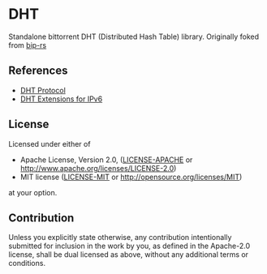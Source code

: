 # DHT

Standalone bittorrent DHT (Distributed Hash Table) library. Originally foked from [bip-rs](https://github.com/GGist/bip-rs)

## References

- [DHT Protocol](https://www.bittorrent.org/beps/bep_0005.html)
- [DHT Extensions for IPv6](https://www.bittorrent.org/beps/bep_0032.html)

## License

Licensed under either of

 * Apache License, Version 2.0, ([LICENSE-APACHE](LICENSE-APACHE) or http://www.apache.org/licenses/LICENSE-2.0)
 * MIT license ([LICENSE-MIT](LICENSE-MIT) or http://opensource.org/licenses/MIT)

at your option.

## Contribution

Unless you explicitly state otherwise, any contribution intentionally submitted
for inclusion in the work by you, as defined in the Apache-2.0 license, shall be dual licensed as above, without any
additional terms or conditions.
